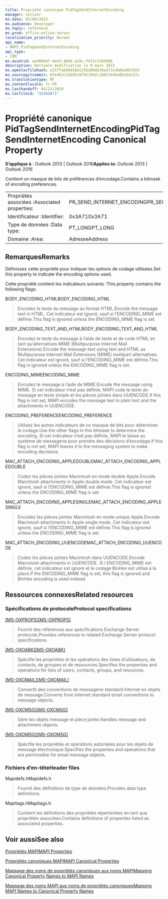 ```yaml
---
title: Propriété canonique PidTagSendInternetEncoding
manager: soliver
ms.date: 03/09/2015
ms.audience: Developer
ms.topic: reference
ms.prod: office-online-server
localization_priority: Normal
api_name:
- MAPI.PidTagSendInternetEncoding
api_type:
- COM
ms.assetid: ae408b4f-dee3-484b-a19c-f472cfa95996
description: Dernière modification le 9 mars 2015
ms.openlocfilehash: e157fa640026d13362084b30ad73cdb66a0b35b5
ms.sourcegitcommit: 8fe462c32b91c87911942c188f3445e85a54137c
ms.translationtype: MT
ms.contentlocale: fr-FR
ms.lasthandoff: 04/23/2019
ms.locfileid: "32342671"
---
```

# <a name="pidtagsendinternetencoding-canonical-property"></a><span data-ttu-id="114df-103">Propriété canonique PidTagSendInternetEncoding</span><span class="sxs-lookup"><span data-stu-id="114df-103">PidTagSendInternetEncoding Canonical Property</span></span>

  
  
<span data-ttu-id="114df-104">**S’applique à** : Outlook 2013 | Outlook 2016</span><span class="sxs-lookup"><span data-stu-id="114df-104">**Applies to**: Outlook 2013 | Outlook 2016</span></span> 
  
<span data-ttu-id="114df-105">Contient un masque de bits de préférences d’encodage.</span><span class="sxs-lookup"><span data-stu-id="114df-105">Contains a bitmask of encoding preferences.</span></span> 
  
|||
|:-----|:-----|
|<span data-ttu-id="114df-106">Propriétés associées :</span><span class="sxs-lookup"><span data-stu-id="114df-106">Associated properties:</span></span>  <br/> |<span data-ttu-id="114df-107">PR_SEND_INTERNET_ENCODING</span><span class="sxs-lookup"><span data-stu-id="114df-107">PR_SEND_INTERNET_ENCODING</span></span>  <br/> |
|<span data-ttu-id="114df-108">Identificateur :</span><span class="sxs-lookup"><span data-stu-id="114df-108">Identifier:</span></span>  <br/> |<span data-ttu-id="114df-109">0x3A71</span><span class="sxs-lookup"><span data-stu-id="114df-109">0x3A71</span></span>  <br/> |
|<span data-ttu-id="114df-110">Type de données :</span><span class="sxs-lookup"><span data-stu-id="114df-110">Data type:</span></span>  <br/> |<span data-ttu-id="114df-111">PT_LONG</span><span class="sxs-lookup"><span data-stu-id="114df-111">PT_LONG</span></span>  <br/> |
|<span data-ttu-id="114df-112">Domaine :</span><span class="sxs-lookup"><span data-stu-id="114df-112">Area:</span></span>  <br/> |<span data-ttu-id="114df-113">Adresse</span><span class="sxs-lookup"><span data-stu-id="114df-113">Address</span></span>  <br/> |
   
## <a name="remarks"></a><span data-ttu-id="114df-114">Remarques</span><span class="sxs-lookup"><span data-stu-id="114df-114">Remarks</span></span>

<span data-ttu-id="114df-115">Définissez cette propriété pour indiquer les options de codage utilisées.</span><span class="sxs-lookup"><span data-stu-id="114df-115">Set this property to indicate the encoding options used.</span></span> 
  
<span data-ttu-id="114df-116">Cette propriété contient les indicateurs suivants :</span><span class="sxs-lookup"><span data-stu-id="114df-116">This property contains the following flags:</span></span>
  
<span data-ttu-id="114df-117">BODY_ENCODING_HTML</span><span class="sxs-lookup"><span data-stu-id="114df-117">BODY_ENCODING_HTML</span></span> 
  
> <span data-ttu-id="114df-118">Encodez le texte du message au format HTML.</span><span class="sxs-lookup"><span data-stu-id="114df-118">Encode the message text in HTML.</span></span> <span data-ttu-id="114df-119">Cet indicateur est ignoré, sauf si l’ENCODING_MIME est définie.</span><span class="sxs-lookup"><span data-stu-id="114df-119">This flag is ignored unless the ENCODING_MIME flag is set.</span></span> 
    
<span data-ttu-id="114df-120">BODY_ENCODING_TEXT_AND_HTML</span><span class="sxs-lookup"><span data-stu-id="114df-120">BODY_ENCODING_TEXT_AND_HTML</span></span> 
  
> <span data-ttu-id="114df-121">Encodez le texte du message à l’aide de texte et de code HTML en tant qu’alternatives MIME (Multipurpose Internet Mail Extensions).</span><span class="sxs-lookup"><span data-stu-id="114df-121">Encode the message text using text and HTML as Multipurpose Internet Mail Extensions (MIME) multipart alternatives.</span></span> <span data-ttu-id="114df-122">Cet indicateur est ignoré, sauf si l’ENCODING_MIME est définie.</span><span class="sxs-lookup"><span data-stu-id="114df-122">This flag is ignored unless the ENCODING_MIME flag is set.</span></span> 
    
<span data-ttu-id="114df-123">ENCODING_MIME</span><span class="sxs-lookup"><span data-stu-id="114df-123">ENCODING_MIME</span></span> 
  
> <span data-ttu-id="114df-124">Encodez le message à l’aide de MIME.</span><span class="sxs-lookup"><span data-stu-id="114df-124">Encode the message using MIME.</span></span> <span data-ttu-id="114df-125">Si cet indicateur n’est pas définie, MAPI code le texte du message en texte simple et les pièces jointes dans UUENCODE.</span><span class="sxs-lookup"><span data-stu-id="114df-125">If this flag is not set, MAPI encodes the message text in plain text and the attachments in UUENCODE.</span></span> 
    
<span data-ttu-id="114df-126">ENCODING_PREFERENCE</span><span class="sxs-lookup"><span data-stu-id="114df-126">ENCODING_PREFERENCE</span></span> 
  
> <span data-ttu-id="114df-127">Utilisez les autres indicateurs de ce masque de bits pour déterminer le codage.</span><span class="sxs-lookup"><span data-stu-id="114df-127">Use the other flags in this bitmask to determine the encoding.</span></span> <span data-ttu-id="114df-128">Si cet indicateur n’est pas définie, MAPI le laisse au système de messagerie pour prendre des décisions d’encodage.</span><span class="sxs-lookup"><span data-stu-id="114df-128">If this flag is not set, MAPI leaves it to the messaging system to make encoding decisions.</span></span> 
    
<span data-ttu-id="114df-129">MAC_ATTACH_ENCODING_APPLEDOUBLE</span><span class="sxs-lookup"><span data-stu-id="114df-129">MAC_ATTACH_ENCODING_APPLEDOUBLE</span></span> 
  
> <span data-ttu-id="114df-130">Codez les pièces jointes Macintosh en mode double Apple.</span><span class="sxs-lookup"><span data-stu-id="114df-130">Encode Macintosh attachments in Apple double mode.</span></span> <span data-ttu-id="114df-131">Cet indicateur est ignoré, sauf si l’ENCODING_MIME est définie.</span><span class="sxs-lookup"><span data-stu-id="114df-131">This flag is ignored unless the ENCODING_MIME flag is set.</span></span> 
    
<span data-ttu-id="114df-132">MAC_ATTACH_ENCODING_APPLESINGLE</span><span class="sxs-lookup"><span data-stu-id="114df-132">MAC_ATTACH_ENCODING_APPLESINGLE</span></span> 
  
> <span data-ttu-id="114df-133">Encodez les pièces jointes Macintosh en mode unique Apple.</span><span class="sxs-lookup"><span data-stu-id="114df-133">Encode Macintosh attachments in Apple single mode.</span></span> <span data-ttu-id="114df-134">Cet indicateur est ignoré, sauf si l’ENCODING_MIME est définie.</span><span class="sxs-lookup"><span data-stu-id="114df-134">This flag is ignored unless the ENCODING_MIME flag is set.</span></span> 
    
<span data-ttu-id="114df-135">MAC_ATTACH_ENCODING_UUENCODE</span><span class="sxs-lookup"><span data-stu-id="114df-135">MAC_ATTACH_ENCODING_UUENCODE</span></span> 
  
> <span data-ttu-id="114df-136">Codez les pièces jointes Macintosh dans UUENCODE.</span><span class="sxs-lookup"><span data-stu-id="114df-136">Encode Macintosh attachments in UUENCODE.</span></span> <span data-ttu-id="114df-137">Si l ENCODING_MIME est définie, cet indicateur est ignoré et le codage BinHex est utilisé à la place.</span><span class="sxs-lookup"><span data-stu-id="114df-137">If the ENCODING_MIME flag is set, this flag is ignored and BinHex encoding is used instead.</span></span> 
    
## <a name="related-resources"></a><span data-ttu-id="114df-138">Ressources connexes</span><span class="sxs-lookup"><span data-stu-id="114df-138">Related resources</span></span>

### <a name="protocol-specifications"></a><span data-ttu-id="114df-139">Spécifications de protocole</span><span class="sxs-lookup"><span data-stu-id="114df-139">Protocol specifications</span></span>

<span data-ttu-id="114df-140">[[MS-OXPROPS]](https://msdn.microsoft.com/library/f6ab1613-aefe-447d-a49c-18217230b148%28Office.15%29.aspx)</span><span class="sxs-lookup"><span data-stu-id="114df-140">[[MS-OXPROPS]](https://msdn.microsoft.com/library/f6ab1613-aefe-447d-a49c-18217230b148%28Office.15%29.aspx)</span></span>
  
> <span data-ttu-id="114df-141">Fournit des références aux spécifications Exchange Server protocole.</span><span class="sxs-lookup"><span data-stu-id="114df-141">Provides references to related Exchange Server protocol specifications.</span></span>
    
<span data-ttu-id="114df-142">[[MS-OXOABK]](https://msdn.microsoft.com/library/f4cf9b4c-9232-4506-9e71-2270de217614%28Office.15%29.aspx)</span><span class="sxs-lookup"><span data-stu-id="114df-142">[[MS-OXOABK]](https://msdn.microsoft.com/library/f4cf9b4c-9232-4506-9e71-2270de217614%28Office.15%29.aspx)</span></span>
  
> <span data-ttu-id="114df-143">Spécifie les propriétés et les opérations des listes d’utilisateurs, de contacts, de groupes et de ressources.</span><span class="sxs-lookup"><span data-stu-id="114df-143">Specifies the properties and operations for lists of users, contacts, groups, and resources.</span></span>
    
<span data-ttu-id="114df-144">[[MS-OXCMAIL]](https://msdn.microsoft.com/library/b60d48db-183f-4bf5-a908-f584e62cb2d4%28Office.15%29.aspx)</span><span class="sxs-lookup"><span data-stu-id="114df-144">[[MS-OXCMAIL]](https://msdn.microsoft.com/library/b60d48db-183f-4bf5-a908-f584e62cb2d4%28Office.15%29.aspx)</span></span>
  
> <span data-ttu-id="114df-145">Convertit des conventions de messagerie standard Internet en objets de message.</span><span class="sxs-lookup"><span data-stu-id="114df-145">Converts from Internet standard email conventions to message objects.</span></span>
    
<span data-ttu-id="114df-146">[[MS-OXCMSG]](https://msdn.microsoft.com/library/7fd7ec40-deec-4c06-9493-1bc06b349682%28Office.15%29.aspx)</span><span class="sxs-lookup"><span data-stu-id="114df-146">[[MS-OXCMSG]](https://msdn.microsoft.com/library/7fd7ec40-deec-4c06-9493-1bc06b349682%28Office.15%29.aspx)</span></span>
  
> <span data-ttu-id="114df-147">Gère les objets message et pièce jointe.</span><span class="sxs-lookup"><span data-stu-id="114df-147">Handles message and attachment objects.</span></span>
    
<span data-ttu-id="114df-148">[[MS-OXOMSG]](https://msdn.microsoft.com/library/daa9120f-f325-4afb-a738-28f91049ab3c%28Office.15%29.aspx)</span><span class="sxs-lookup"><span data-stu-id="114df-148">[[MS-OXOMSG]](https://msdn.microsoft.com/library/daa9120f-f325-4afb-a738-28f91049ab3c%28Office.15%29.aspx)</span></span>
  
> <span data-ttu-id="114df-149">Spécifie les propriétés et opérations autorisées pour les objets de message électronique.</span><span class="sxs-lookup"><span data-stu-id="114df-149">Specifies the properties and operations that are permissible for email message objects.</span></span>
    
### <a name="header-files"></a><span data-ttu-id="114df-150">Fichiers d’en-tête</span><span class="sxs-lookup"><span data-stu-id="114df-150">Header files</span></span>

<span data-ttu-id="114df-151">Mapidefs.h</span><span class="sxs-lookup"><span data-stu-id="114df-151">Mapidefs.h</span></span>
  
> <span data-ttu-id="114df-152">Fournit des définitions de type de données.</span><span class="sxs-lookup"><span data-stu-id="114df-152">Provides data type definitions.</span></span>
    
<span data-ttu-id="114df-153">Mapitags.h</span><span class="sxs-lookup"><span data-stu-id="114df-153">Mapitags.h</span></span>
  
> <span data-ttu-id="114df-154">Contient les définitions des propriétés répertoriées en tant que propriétés associées.</span><span class="sxs-lookup"><span data-stu-id="114df-154">Contains definitions of properties listed as associated properties.</span></span>
    
## <a name="see-also"></a><span data-ttu-id="114df-155">Voir aussi</span><span class="sxs-lookup"><span data-stu-id="114df-155">See also</span></span>



[<span data-ttu-id="114df-156">Propriétés MAPI</span><span class="sxs-lookup"><span data-stu-id="114df-156">MAPI Properties</span></span>](mapi-properties.md)
  
[<span data-ttu-id="114df-157">Propriétés canoniques MAPI</span><span class="sxs-lookup"><span data-stu-id="114df-157">MAPI Canonical Properties</span></span>](mapi-canonical-properties.md)
  
[<span data-ttu-id="114df-158">Mappage des noms de propriétés canoniques aux noms MAPI</span><span class="sxs-lookup"><span data-stu-id="114df-158">Mapping Canonical Property Names to MAPI Names</span></span>](mapping-canonical-property-names-to-mapi-names.md)
  
[<span data-ttu-id="114df-159">Mappage des noms MAPI aux noms de propriétés canoniques</span><span class="sxs-lookup"><span data-stu-id="114df-159">Mapping MAPI Names to Canonical Property Names</span></span>](mapping-mapi-names-to-canonical-property-names.md)

